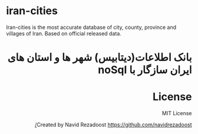 # iran-cities
Iran-cities is the most accurate database of city, county, province and villages of Iran. Based on official released data.

<div dir="rtl">
  
# بانک اطلاعات(دیتابیس) شهر ها و استان های ایران سازگار با noSql


# License
MIT License

Created by Navid Rezadoost https://github.com/navidrezadoost/
